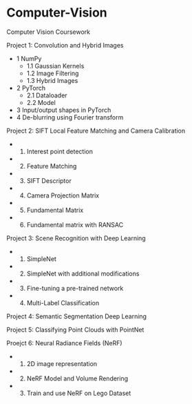 # Computer-Vision

Computer Vision Coursework

Project 1: Convolution and Hybrid Images
- 1 NumPy
  - 1.1 Gaussian Kernels
  - 1.2 Image Filtering
  - 1.3 Hybrid Images
- 2 PyTorch
  - 2.1 Dataloader
  - 2.2 Model
- 3 Input/output shapes in PyTorch
- 4 De-blurring using Fourier transform

Project 2: SIFT Local Feature Matching and Camera Calibration
- 1. Interest point detection
- 2. Feature Matching
- 3. SIFT Descriptor
- 4. Camera Projection Matrix
- 5. Fundamental Matrix
- 6. Fundamental matrix with RANSAC

Project 3: Scene Recognition with Deep Learning
- 1. SimpleNet
- 2. SimpleNet with additional modifications
- 3. Fine-tuning a pre-trained network
- 4. Multi-Label Classification

Project 4: Semantic Segmentation Deep Learning

Project 5: Classifying Point Clouds with PointNet

Proejct 6: Neural Radiance Fields (NeRF)
- 1. 2D image representation
- 2. NeRF Model and Volume Rendering
- 3. Train and use NeRF on Lego Dataset



